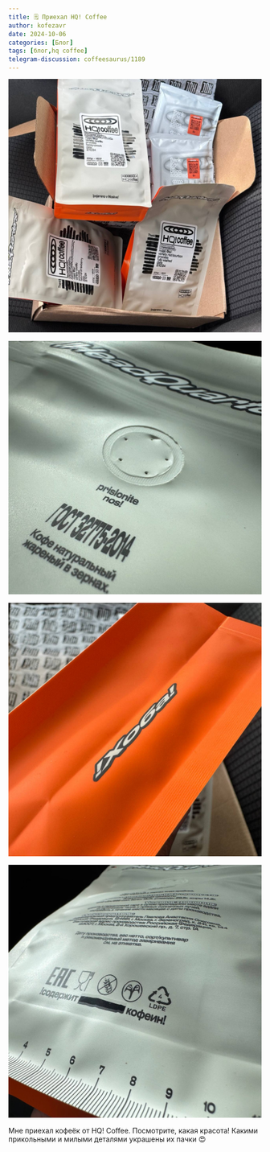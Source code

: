 ```yaml
---
title: 🗒 Приехал HQ! Coffee
author: kofezavr
date: 2024-10-06
categories: [Блог]
tags: [блог,hq coffee]
telegram-discussion: coffeesaurus/1189
--- 
```

![Приехал HQ! Coffee](/assets/img/posts/24/10/hq-1.jpg)

![Приехал HQ! Coffee](/assets/img/posts/24/10/hq-2.jpg)

![Приехал HQ! Coffee](/assets/img/posts/24/10/hq-3.jpg)

![Приехал HQ! Coffee](/assets/img/posts/24/10/hq-4.jpg)

Мне приехал кофеёк от HQ! Coffee. Посмотрите, какая красота! Какими прикольными и милыми деталями украшены их пачки 😍